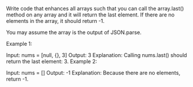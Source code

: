 Write code that enhances all arrays such that you can call the array.last() method on any array and it will return the last element. If there are no elements in the array, it should return -1.

You may assume the array is the output of JSON.parse.

 

Example 1:

Input: nums = [null, {}, 3]
Output: 3
Explanation: Calling nums.last() should return the last element: 3.
Example 2:

Input: nums = []
Output: -1
Explanation: Because there are no elements, return -1.
